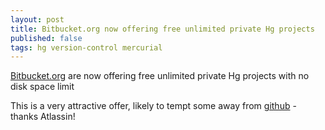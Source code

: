```yaml
---
layout: post
title: Bitbucket.org now offering free unlimited private Hg projects 
published: false
tags: hg version-control mercurial
---
```


[Bitbucket.org](http://bitbucket.org) are now offering free unlimited private Hg projects with no disk space limit

This is a very attractive offer, likely to tempt some away from [github](http://github.com) - thanks Atlassin!

